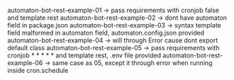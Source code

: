 automaton-bot-rest-example-01 -> pass requirements with cronjob false and template rest
automaton-bot-rest-example-02 -> dont have automaton field in package.json
automaton-bot-rest-example-03 -> syntax template field malformed in automaton field, automaton.config.json provided
automaton-bot-rest-example-04 -> will through Error cause dont export default class
automaton-bot-rest-example-05 -> pass requirements with cronjob * * * * * and template rest, .env file provided
automaton-bot-rest-example-06 -> same case as 05, except it through error when running inside cron.schedule
